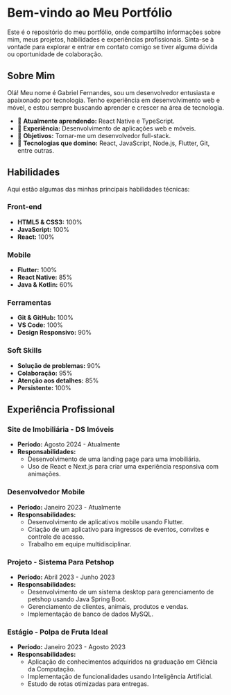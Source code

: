 # Bem-vindo ao Meu Portfólio

Este é o repositório do meu portfólio, onde compartilho informações sobre mim, meus projetos, habilidades e experiências profissionais. Sinta-se à vontade para explorar e entrar em contato comigo se tiver alguma dúvida ou oportunidade de colaboração.

## Sobre Mim

Olá! Meu nome é Gabriel Fernandes, sou um desenvolvedor entusiasta e apaixonado por tecnologia. Tenho experiência em desenvolvimento web e móvel, e estou sempre buscando aprender e crescer na área de tecnologia.

- 🌱 **Atualmente aprendendo:** React Native e TypeScript.
- 💼 **Experiência:** Desenvolvimento de aplicações web e móveis.
- 🎯 **Objetivos:** Tornar-me um desenvolvedor full-stack.
- 🚀 **Tecnologias que domino:** React, JavaScript, Node.js, Flutter, Git, entre outras.

## Habilidades

Aqui estão algumas das minhas principais habilidades técnicas:

### Front-end

- **HTML5 & CSS3:** 100%
- **JavaScript:** 100%
- **React:** 100%

### Mobile

- **Flutter:** 100%
- **React Native:** 85%
- **Java & Kotlin:** 60%

### Ferramentas

- **Git & GitHub:** 100%
- **VS Code:** 100%
- **Design Responsivo:** 90%

### Soft Skills

- **Solução de problemas:** 90%
- **Colaboração:** 95%
- **Atenção aos detalhes:** 85%
- **Persistente:** 100%

## Experiência Profissional

### Site de Imobiliária - DS Imóveis
- **Período:** Agosto 2024 - Atualmente
- **Responsabilidades:**
  - Desenvolvimento de uma landing page para uma imobiliária.
  - Uso de React e Next.js para criar uma experiência responsiva com animações.

### Desenvolvedor Mobile
- **Período:** Janeiro 2023 - Atualmente
- **Responsabilidades:**
  - Desenvolvimento de aplicativos mobile usando Flutter.
  - Criação de um aplicativo para ingressos de eventos, convites e controle de acesso.
  - Trabalho em equipe multidisciplinar.

### Projeto - Sistema Para Petshop
- **Período:** Abril 2023 - Junho 2023
- **Responsabilidades:**
  - Desenvolvimento de um sistema desktop para gerenciamento de petshop usando Java Spring Boot.
  - Gerenciamento de clientes, animais, produtos e vendas.
  - Implementação de banco de dados MySQL.

### Estágio - Polpa de Fruta Ideal
- **Período:** Janeiro 2023 - Agosto 2023
- **Responsabilidades:**
  - Aplicação de conhecimentos adquiridos na graduação em Ciência da Computação.
  - Implementação de funcionalidades usando Inteligência Artificial.
  - Estudo de rotas otimizadas para entregas.

